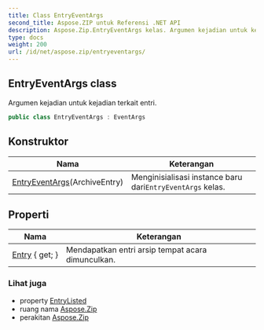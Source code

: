 ```yaml
---
title: Class EntryEventArgs
second_title: Aspose.ZIP untuk Referensi .NET API
description: Aspose.Zip.EntryEventArgs kelas. Argumen kejadian untuk kejadian terkait entri.
type: docs
weight: 200
url: /id/net/aspose.zip/entryeventargs/
---
```

## EntryEventArgs class

Argumen kejadian untuk kejadian terkait entri.

```csharp
public class EntryEventArgs : EventArgs
```

## Konstruktor

| Nama | Keterangan |
| --- | --- |
| [EntryEventArgs](entryeventargs/)(ArchiveEntry) | Menginisialisasi instance baru dari`EntryEventArgs` kelas. |

## Properti

| Nama | Keterangan |
| --- | --- |
| [Entry](../../aspose.zip/entryeventargs/entry/) { get; } | Mendapatkan entri arsip tempat acara dimunculkan. |

### Lihat juga

* property [EntryListed](../archiveloadoptions/entrylisted/)
* ruang nama [Aspose.Zip](../../aspose.zip/)
* perakitan [Aspose.Zip](../../)


